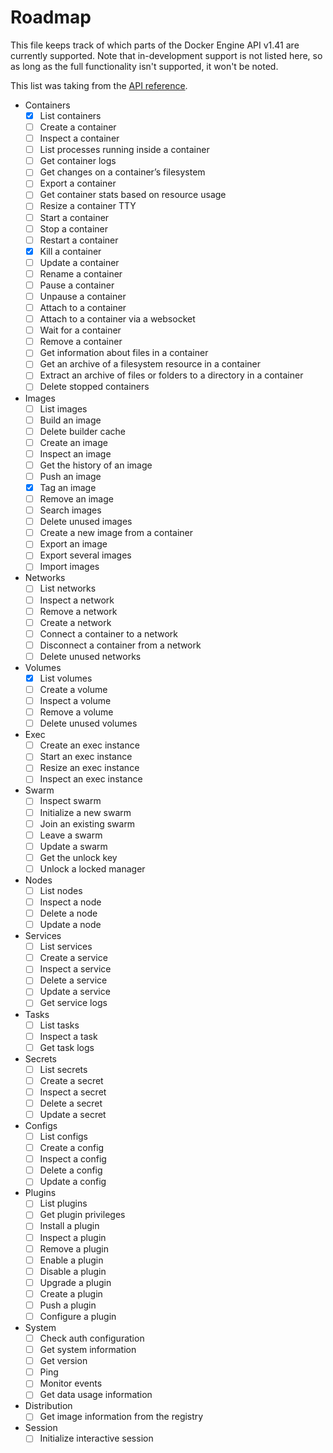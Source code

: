 # Roadmap

This file keeps track of which parts of the Docker Engine API v1.41 are
currently supported. Note that in-development support is not listed here, so as
long as the full functionality isn't supported, it won't be noted.

This list was taking from the [API
reference](https://docs.docker.com/engine/api/v1.41/).

* Containers
    - [x] List containers
    - [ ] Create a container
    - [ ] Inspect a container
    - [ ] List processes running inside a container
    - [ ] Get container logs
    - [ ] Get changes on a container’s filesystem
    - [ ] Export a container
    - [ ] Get container stats based on resource usage
    - [ ] Resize a container TTY
    - [ ] Start a container
    - [ ] Stop a container
    - [ ] Restart a container
    - [x] Kill a container
    - [ ] Update a container
    - [ ] Rename a container
    - [ ] Pause a container
    - [ ] Unpause a container
    - [ ] Attach to a container
    - [ ] Attach to a container via a websocket
    - [ ] Wait for a container
    - [ ] Remove a container
    - [ ] Get information about files in a container
    - [ ] Get an archive of a filesystem resource in a container
    - [ ] Extract an archive of files or folders to a directory in a container
    - [ ] Delete stopped containers

* Images
    - [ ] List images
    - [ ] Build an image
    - [ ] Delete builder cache
    - [ ] Create an image
    - [ ] Inspect an image
    - [ ] Get the history of an image
    - [ ] Push an image
    - [x] Tag an image
    - [ ] Remove an image
    - [ ] Search images
    - [ ] Delete unused images
    - [ ] Create a new image from a container
    - [ ] Export an image
    - [ ] Export several images
    - [ ] Import images

* Networks
    - [ ] List networks
    - [ ] Inspect a network
    - [ ] Remove a network
    - [ ] Create a network
    - [ ] Connect a container to a network
    - [ ] Disconnect a container from a network
    - [ ] Delete unused networks

* Volumes
    - [x] List volumes
    - [ ] Create a volume
    - [ ] Inspect a volume
    - [ ] Remove a volume
    - [ ] Delete unused volumes

* Exec
    - [ ] Create an exec instance
    - [ ] Start an exec instance
    - [ ] Resize an exec instance
    - [ ] Inspect an exec instance

* Swarm
    - [ ] Inspect swarm
    - [ ] Initialize a new swarm
    - [ ] Join an existing swarm
    - [ ] Leave a swarm
    - [ ] Update a swarm
    - [ ] Get the unlock key
    - [ ] Unlock a locked manager

* Nodes
    - [ ] List nodes
    - [ ] Inspect a node
    - [ ] Delete a node
    - [ ] Update a node

* Services
    - [ ] List services
    - [ ] Create a service
    - [ ] Inspect a service
    - [ ] Delete a service
    - [ ] Update a service
    - [ ] Get service logs

* Tasks
    - [ ] List tasks
    - [ ] Inspect a task
    - [ ] Get task logs

* Secrets
    - [ ] List secrets
    - [ ] Create a secret
    - [ ] Inspect a secret
    - [ ] Delete a secret
    - [ ] Update a secret

* Configs
    - [ ] List configs
    - [ ] Create a config
    - [ ] Inspect a config
    - [ ] Delete a config
    - [ ] Update a config

* Plugins
    - [ ] List plugins
    - [ ] Get plugin privileges
    - [ ] Install a plugin
    - [ ] Inspect a plugin
    - [ ] Remove a plugin
    - [ ] Enable a plugin
    - [ ] Disable a plugin
    - [ ] Upgrade a plugin
    - [ ] Create a plugin
    - [ ] Push a plugin
    - [ ] Configure a plugin

* System
    - [ ] Check auth configuration
    - [ ] Get system information
    - [ ] Get version
    - [ ] Ping
    - [ ] Monitor events
    - [ ] Get data usage information

* Distribution
    - [ ] Get image information from the registry

* Session
    - [ ] Initialize interactive session
